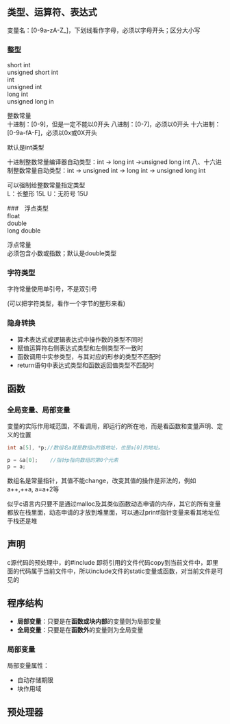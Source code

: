 ## 类型、运算符、表达式

变量名：[0-9a-zA-Z_]，下划线看作字母，必须以字母开头；区分大小写


### 整型  
short int  
unsigned short int  
int  
unsigned int  
long int  
unsigned long in

整数常量  
十进制：[0-9]，但是一定不能以0开头
八进制：[0-7]，必须以0开头
十六进制：[0-9a-fA-F]，必须以0x或0X开头

默认是int类型

十进制整数常量编译器自动类型：int -> long int ->unsigned long int
八、十六进制整数常量自动类型：int -> unsigned int -> long int -> unsigned long int

可以强制给整数常量指定类型  
L：长整形  15L
U：无符号  15U

###　浮点类型  
float  
double  
long double  

浮点常量  
必须包含小数或指数；默认是double类型

### 字符类型

字符常量使用单引号，不是双引号

(可以把字符类型，看作一个字节的整形来看)

### 隐身转换
- 算术表达式或逻辑表达式中操作数的类型不同时
- 赋值运算符右侧表达式类型和左侧类型不一致时
- 函数调用中实参类型，与其对应的形参的类型不匹配时
- return语句中表达式类型和函数返回值类型不匹配时

## 函数

### 全局变量、局部变量

变量的实际作用域范围，不看调用，即运行的所在地，而是看函数和变量声明、定义的位置

```c
int a[5], *p;//数组名a就是数组a的首地址，也是a[0]的地址。

p = &a[0];    //指针p指向数组的第0个元素
p = a;
```
数组名是常量指针，其值不能change，改变其值的操作是非法的，例如 a++,++a, a=a+2等

似乎c语言内只要不是通过malloc及其类似函数动态申请的内存，其它的所有变量都放在栈里面，动态申请的才放到堆里面，可以通过printf指针变量来看其地址位于栈还是堆

## 声明

c源代码的预处理中，的#include 即将引用的文件代码copy到当前文件中，即里面的代码属于当前文件中，所以include文件的static变量或函数，对当前文件是可见的

## 程序结构

- **局部变量**：只要是在**函数或块内部**的变量则为局部变量
- **全局变量**：只要是在**函数外**的变量则为全局变量

### 局部变量

局部变量属性：
- 自动存储期限
- 块作用域



## 预处理器




